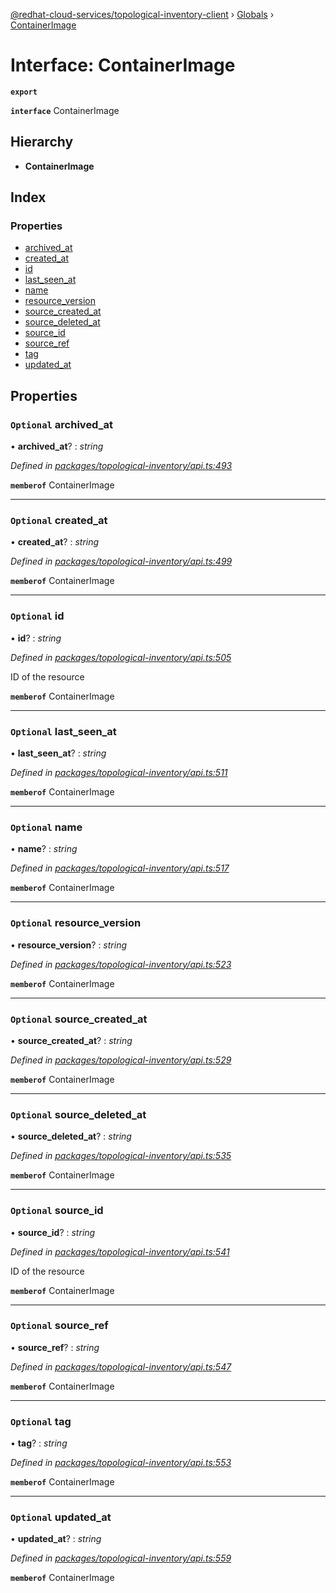 [@redhat-cloud-services/topological-inventory-client](../README.md) › [Globals](../globals.md) › [ContainerImage](containerimage.md)

# Interface: ContainerImage

**`export`** 

**`interface`** ContainerImage

## Hierarchy

* **ContainerImage**

## Index

### Properties

* [archived_at](containerimage.md#optional-archived_at)
* [created_at](containerimage.md#optional-created_at)
* [id](containerimage.md#optional-id)
* [last_seen_at](containerimage.md#optional-last_seen_at)
* [name](containerimage.md#optional-name)
* [resource_version](containerimage.md#optional-resource_version)
* [source_created_at](containerimage.md#optional-source_created_at)
* [source_deleted_at](containerimage.md#optional-source_deleted_at)
* [source_id](containerimage.md#optional-source_id)
* [source_ref](containerimage.md#optional-source_ref)
* [tag](containerimage.md#optional-tag)
* [updated_at](containerimage.md#optional-updated_at)

## Properties

### `Optional` archived_at

• **archived_at**? : *string*

*Defined in [packages/topological-inventory/api.ts:493](https://github.com/leSamo/javascript-clients/blob/master/packages/topological-inventory/api.ts#L493)*

**`memberof`** ContainerImage

___

### `Optional` created_at

• **created_at**? : *string*

*Defined in [packages/topological-inventory/api.ts:499](https://github.com/leSamo/javascript-clients/blob/master/packages/topological-inventory/api.ts#L499)*

**`memberof`** ContainerImage

___

### `Optional` id

• **id**? : *string*

*Defined in [packages/topological-inventory/api.ts:505](https://github.com/leSamo/javascript-clients/blob/master/packages/topological-inventory/api.ts#L505)*

ID of the resource

**`memberof`** ContainerImage

___

### `Optional` last_seen_at

• **last_seen_at**? : *string*

*Defined in [packages/topological-inventory/api.ts:511](https://github.com/leSamo/javascript-clients/blob/master/packages/topological-inventory/api.ts#L511)*

**`memberof`** ContainerImage

___

### `Optional` name

• **name**? : *string*

*Defined in [packages/topological-inventory/api.ts:517](https://github.com/leSamo/javascript-clients/blob/master/packages/topological-inventory/api.ts#L517)*

**`memberof`** ContainerImage

___

### `Optional` resource_version

• **resource_version**? : *string*

*Defined in [packages/topological-inventory/api.ts:523](https://github.com/leSamo/javascript-clients/blob/master/packages/topological-inventory/api.ts#L523)*

**`memberof`** ContainerImage

___

### `Optional` source_created_at

• **source_created_at**? : *string*

*Defined in [packages/topological-inventory/api.ts:529](https://github.com/leSamo/javascript-clients/blob/master/packages/topological-inventory/api.ts#L529)*

**`memberof`** ContainerImage

___

### `Optional` source_deleted_at

• **source_deleted_at**? : *string*

*Defined in [packages/topological-inventory/api.ts:535](https://github.com/leSamo/javascript-clients/blob/master/packages/topological-inventory/api.ts#L535)*

**`memberof`** ContainerImage

___

### `Optional` source_id

• **source_id**? : *string*

*Defined in [packages/topological-inventory/api.ts:541](https://github.com/leSamo/javascript-clients/blob/master/packages/topological-inventory/api.ts#L541)*

ID of the resource

**`memberof`** ContainerImage

___

### `Optional` source_ref

• **source_ref**? : *string*

*Defined in [packages/topological-inventory/api.ts:547](https://github.com/leSamo/javascript-clients/blob/master/packages/topological-inventory/api.ts#L547)*

**`memberof`** ContainerImage

___

### `Optional` tag

• **tag**? : *string*

*Defined in [packages/topological-inventory/api.ts:553](https://github.com/leSamo/javascript-clients/blob/master/packages/topological-inventory/api.ts#L553)*

**`memberof`** ContainerImage

___

### `Optional` updated_at

• **updated_at**? : *string*

*Defined in [packages/topological-inventory/api.ts:559](https://github.com/leSamo/javascript-clients/blob/master/packages/topological-inventory/api.ts#L559)*

**`memberof`** ContainerImage
